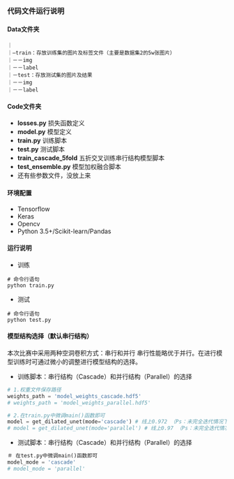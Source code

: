 ### 代码文件运行说明
#### Data文件夹
```
｜
｜—train：存放训练集的图片及标签文件（主要是数据集2的5w张图片）
｜－－img
｜－－label
｜－test：存放测试集的图片及结果
｜－－img
｜－－label
```

#### Code文件夹
- **losses.py**  损失函数定义
- **model.py**  模型定义
- **train.py**  训练脚本
- **test.py**  测试脚本
- **train_cascade_5fold**  五折交叉训练串行结构模型脚本
- **test_ensemble.py**  模型加权融合脚本 
- 还有些参数文件，没放上来

#### 环境配置
 - Tensorflow
 - Keras
 - Opencv
 - Python 3.5+/Scikit-learn/Pandas

#### 运行说明
- 训练 
```
# 命令行语句
python train.py
```
- 测试
```
# 命令行语句
python test.py
```
#### 模型结构选择（默认串行结构）
本次比赛中采用两种空洞卷积方式：串行和并行
串行性能略优于并行。在进行模型训练时可通过微小的调整进行模型结构的选择。
- 训练脚本：串行结构（Cascade）和并行结构（Parallel）的选择
```python
# 1.权重文件保存路径
weights_path = 'model_weights_cascade.hdf5' 
# weights_path = 'model_weights_parallel.hdf5'

# 2.在train.py中微调main()函数即可
model = get_dilated_unet(mode='cascade') # 线上0.972 （Ps：未完全迭代情况下）
# model = get_dilated_unet(mode='parallel') # 线上0.97 （Ps：未完全迭代情况下）
```

- 测试脚本：串行结构（Cascade）和并行结构（Parallel）的选择

```python
＃ 在test.py中微调main()函数即可
model_mode = 'cascade'
# model_mode = 'parallel'
```
